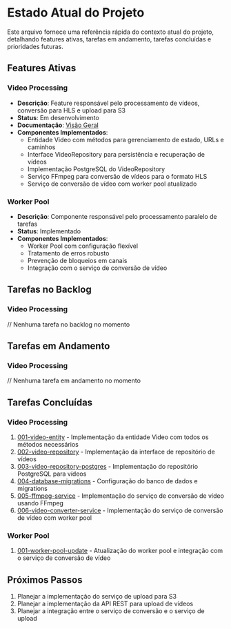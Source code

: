 # Estado Atual do Projeto

Este arquivo fornece uma referência rápida do contexto atual do projeto, detalhando features ativas, tarefas em andamento, tarefas concluídas e prioridades futuras.

## Features Ativas

### Video Processing
- **Descrição**: Feature responsável pelo processamento de vídeos, conversão para HLS e upload para S3
- **Status**: Em desenvolvimento
- **Documentação**: [Visão Geral](.fcai/features/video-processing/documentation/overview.md)
- **Componentes Implementados**:
  - Entidade Video com métodos para gerenciamento de estado, URLs e caminhos
  - Interface VideoRepository para persistência e recuperação de vídeos
  - Implementação PostgreSQL do VideoRepository
  - Serviço FFmpeg para conversão de vídeos para o formato HLS
  - Serviço de conversão de vídeo com worker pool atualizado

### Worker Pool
- **Descrição**: Componente responsável pelo processamento paralelo de tarefas
- **Status**: Implementado
- **Componentes Implementados**:
  - Worker Pool com configuração flexível
  - Tratamento de erros robusto
  - Prevenção de bloqueios em canais
  - Integração com o serviço de conversão de vídeo

## Tarefas no Backlog

### Video Processing
// Nenhuma tarefa no backlog no momento

## Tarefas em Andamento

### Video Processing
// Nenhuma tarefa em andamento no momento

## Tarefas Concluídas

### Video Processing
1. [001-video-entity](.fcai/features/video-processing/completed/001-video-entity/001-video-entity.md) - Implementação da entidade Video com todos os métodos necessários
2. [002-video-repository](.fcai/features/video-processing/completed/002-video-repository/002-video-repository.md) - Implementação da interface de repositório de vídeos
3. [003-video-repository-postgres](.fcai/features/video-processing/completed/003-video-repository-postgres/003-video-repository-postgres.md) - Implementação do repositório PostgreSQL para vídeos
4. [004-database-migrations](.fcai/features/video-processing/completed/004-database-migrations/004-database-migrations.md) - Configuração do banco de dados e migrations
5. [005-ffmpeg-service](.fcai/features/video-processing/completed/005-ffmpeg-service/005-ffmpeg-service.md) - Implementação do serviço de conversão de vídeo usando FFmpeg
6. [006-video-converter-service](.fcai/features/video-processing/completed/006-video-converter-service/006-video-converter-service.md) - Implementação do serviço de conversão de vídeo com worker pool

### Worker Pool
1. [001-worker-pool-update](.fcai/features/worker-pool/completed/001-worker-pool-update/001-worker-pool-update.md) - Atualização do worker pool e integração com o serviço de conversão de vídeo

## Próximos Passos
1. Planejar a implementação do serviço de upload para S3
2. Planejar a implementação da API REST para upload de vídeos
3. Planejar a integração entre o serviço de conversão e o serviço de upload